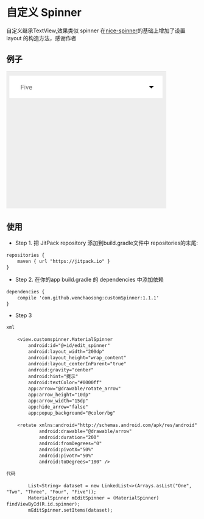 # 自定义 Spinner

自定义继承TextView,效果类似 spinner
在[nice-spinner](https://github.com/arcadefire/nice-spinner)的基础上增加了设置 layout 的构造方法，感谢作者

## 例子
![image](/gifs/nice-spinner.gif )  

## 使用

- Step 1. 把 JitPack repository 添加到build.gradle文件中 repositories的末尾:
```
repositories {
    maven { url "https://jitpack.io" }
}
```
- Step 2. 在你的app build.gradle 的 dependencies 中添加依赖
```
dependencies {
	compile 'com.github.wenchaosong:customSpinner:1.1.1'
}
```
- Step 3

```
xml

	<view.customspinner.MaterialSpinner
        android:id="@+id/edit_spinner"
        android:layout_width="200dp"
        android:layout_height="wrap_content"
        android:layout_centerInParent="true"
        android:gravity="center"
        android:hint="提示"
        android:textColor="#0000ff"
        app:arrow="@drawable/rotate_arrow"
        app:arrow_height="10dp"
        app:arrow_width="15dp"
        app:hide_arrow="false"
        app:popup_background="@color/bg"

    <rotate xmlns:android="http://schemas.android.com/apk/res/android"
            android:drawable="@drawable/arrow"
            android:duration="200"
            android:fromDegrees="0"
            android:pivotX="50%"
            android:pivotY="50%"
            android:toDegrees="180" />
```

```
代码

        List<String> dataset = new LinkedList<>(Arrays.asList("One", "Two", "Three", "Four", "Five"));
        MaterialSpinner mEditSpinner = (MaterialSpinner) findViewById(R.id.spinner);
        mEditSpinner.setItems(dataset);
```
    
